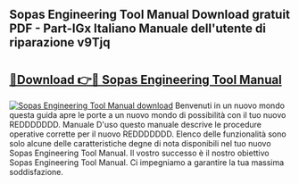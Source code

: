 ## Sopas Engineering Tool Manual Download gratuit PDF - Part-IGx Italiano Manuale dell'utente di riparazione v9Tjq

# <h2><a href="http://dffckak.blite.top/?on=Sopas+Engineering+Tool+Manual">🔗Download 👉🔴 Sopas Engineering Tool Manual</a></h2>

[![Sopas Engineering Tool Manual download](https://i.imgur.com/lujVjoI.png)](http://dffckak.blite.top/?on=Sopas+Engineering+Tool+Manual)
Benvenuti in un nuovo mondo questa guida apre le porte a un nuovo mondo di possibilità con il tuo nuovo REDDDDDDD. Manuale D'uso questo manuale descrive le procedure operative corrette per il nuovo REDDDDDDD. Elenco delle funzionalità sono solo alcune delle caratteristiche degne di nota disponibili nel tuo nuovo Sopas Engineering Tool Manual. Il vostro successo è il nostro obiettivo Sopas Engineering Tool Manual. Ci impegniamo a garantire la tua massima soddisfazione.
